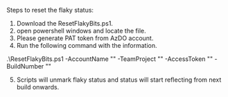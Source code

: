 Steps to reset the flaky status: 

1. Download the ResetFlakyBits.ps1.
2. open powershell windows and locate the file.
3. Please generate PAT token from AzDO account.
4. Run the following command with the information.

.\ResetFlakyBits.ps1 -AccountName "<Account-Name>" -TeamProject "<Project-Name>" -AccessToken "<Pat token>" -BuildNumber "<Build-Id>" 

5. Scripts will unmark flaky status and status will start reflecting from next build onwards. 
